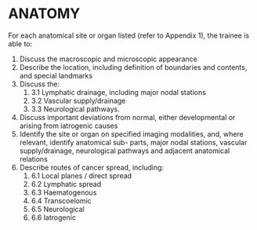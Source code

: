 # ANATOMY

For each anatomical site or organ listed (refer to Appendix 1), the trainee is able to:
1. Discuss the macroscopic and microscopic appearance
2. Describe the location, including definition of boundaries and contents, and special landmarks
3. Discuss the:
    1. 3.1 Lymphatic drainage, including major nodal stations
    2. 3.2 Vascular supply/drainage
    3. 3.3 Neurological pathways.
4. Discuss important deviations from normal, either developmental or arising from iatrogenic causes
5. Identify the site or organ on specified imaging modalities, and, where relevant, identify anatomical sub- parts, major nodal stations, vascular supply/drainage, neurological pathways and adjacent anatomical relations
6. Describe routes of cancer spread, including:
    1. 6.1 Local planes / direct spread
    2. 6.2 Lymphatic spread
    3. 6.3 Haematogenous
    4. 6.4 Transcoelomic
    5. 6.5 Neurological
    6. 6.6 Iatrogenic
